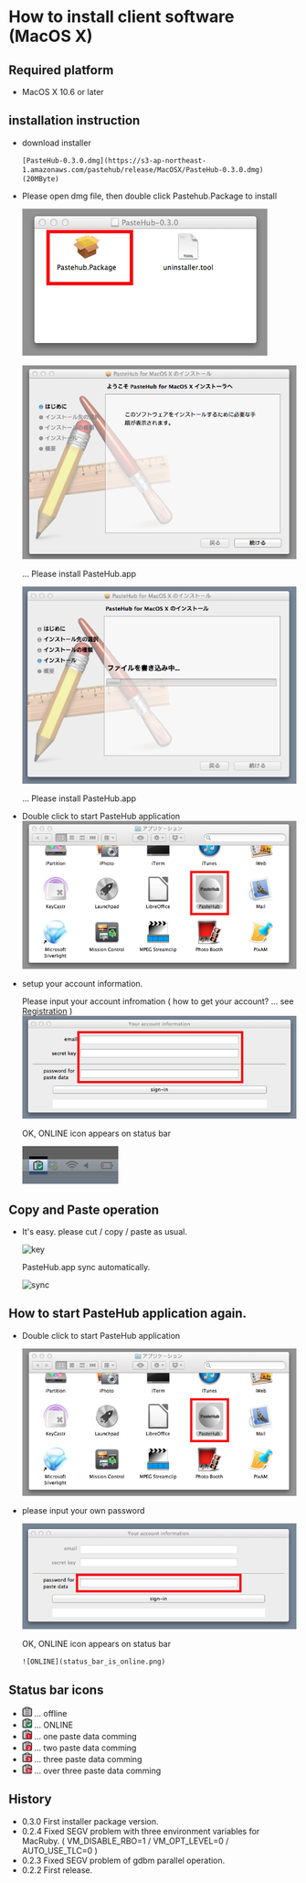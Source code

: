 How to install client software (MacOS X)
=======================

## Required platform

- MacOS X 10.6 or later

## installation instruction

- download installer

      [PasteHub-0.3.0.dmg](https://s3-ap-northeast-1.amazonaws.com/pastehub/release/MacOSX/PasteHub-0.3.0.dmg) (20MByte)

- Please open dmg file, then double click Pastehub.Package to install

     ![Double click to install](macos_dmg.png) 

     ![installation1](macos_start_install.png)

     ... Please install PasteHub.app 

     ![installation2](macos_installing.png)

     ... Please install PasteHub.app 

- Double click to start PasteHub application
     ![start](macos_applications_folder.png)

- setup your account information.

     Please input your account infromation ( how to get your account? ... see [Registration](Registration.md) )
     ![signin](macos_signin.png)

     OK, ONLINE icon appears on status bar

     ![ONLINE](status_bar_is_online.png)


## Copy and Paste operation

- It's easy.  please cut / copy / paste as usual.

     ![key](https://dl.dropbox.com/u/3870066/blog/iStock_000009322220XSmall.jpg)

     PasteHub.app sync automatically.

     ![sync](https://dl.dropbox.com/u/3870066/blog/iStock_000019296334XSmall.jpg)


## How to start PasteHub application again.

- Double click to start PasteHub application

     ![start](macos_applications_folder.png)

- please input your own password

     ![password](macos_password.png)

     OK, ONLINE icon appears on status bar

      ![ONLINE](status_bar_is_online.png)
  

## Status bar icons

+ ![icon](pastehub_statusbar_normal.png)  ... offline
+ ![icon](pastehub_statusbar_checked.png) ... ONLINE
+ ![icon](pastehub_statusbar_1.png) ... one   paste data comming
+ ![icon](pastehub_statusbar_2.png) ... two   paste data comming
+ ![icon](pastehub_statusbar_3.png) ... three paste data comming
+ ![icon](pastehub_statusbar_3plus.png) ... over three paste data comming


## History

+ 0.3.0 First installer package version.
+ 0.2.4 Fixed SEGV problem with three environment variables for MacRuby. ( VM_DISABLE_RBO=1 /  VM_OPT_LEVEL=0 / AUTO_USE_TLC=0 )
+ 0.2.3 Fixed SEGV problem of gdbm parallel operation.
+ 0.2.2 First release.

